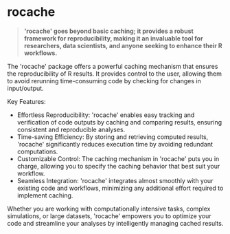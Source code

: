 # rocache

> **'rocache' goes beyond basic caching; it provides a robust framework for reproducibility, making it an invaluable tool for researchers, data scientists, and anyone seeking to enhance their R workflows.**


The 'rocache' package offers a powerful caching mechanism that ensures the reproducibility of R results. It provides control to the user, allowing them to avoid rerunning time-consuming code by checking for changes in input/output.

Key Features:

 - Effortless Reproducibility: 'rocache' enables easy tracking  and verification of code outputs by caching and comparing results, ensuring consistent and reproducible analyses.
 - Time-saving Efficiency: By storing and retrieving computed results, 'rocache' significantly reduces execution time by avoiding redundant computations.
 - Customizable Control: The caching mechanism in 'rocache' puts you in charge, allowing you to specify the caching behavior that best suit your workflow.
 - Seamless Integration: 'rocache' integrates almost smoothly with your existing code and workflows, minimizing any additional effort required to implement caching.
 
Whether you are working with computationally intensive tasks, complex simulations, or large datasets, 'rocache' empowers you to optimize your code and streamline your analyses by intelligently managing cached results.



